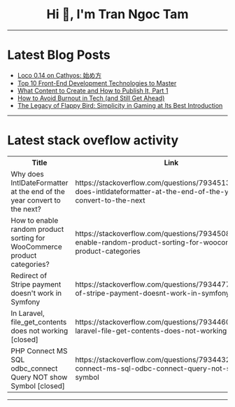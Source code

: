 <h1 align="center">Hi 👋, I'm Tran Ngoc Tam</h1>

---

# Latest Blog Posts 
<!-- BLOG-POST-LIST:START -->
- [Loco 0.14 on Cathyos: 始め方](https://dev.to/nabbisen/loco-014-on-cathyos-shi-mefang-nch)
- [Top 10 Front-End Development Technologies to Master](https://dev.to/ram_fb361bc2f8f94e06772e2/top-10-front-end-development-technologies-to-master-3o02)
- [What Content to Create and How to Publish It, Part 1](https://dev.to/dimanikulin/what-content-to-create-and-how-to-publish-it-part-1-2hcj)
- [How to Avoid Burnout in Tech &lpar;and Still Get Ahead&rpar;](https://dev.to/kakacomputer-media/how-to-avoid-burnout-in-tech-and-still-get-ahead-124o)
- [The Legacy of Flappy Bird: Simplicity in Gaming at Its Best Introduction](https://dev.to/estherlindstrom/the-legacy-of-flappy-bird-simplicity-in-gaming-at-its-bestintroduction-12c8)
<!-- BLOG-POST-LIST:END -->

---

# Latest stack oveflow activity
<table>
  <tr><th>Title</th><th>Link</th></tr>
  <!-- STACKOVERFLOW:START --><tr><td>Why does IntlDateFormatter at the end of the year convert to the next?</td><td>https://stackoverflow.com/questions/79345136/why-does-intldateformatter-at-the-end-of-the-year-convert-to-the-next</td></tr><tr><td>How to enable random product sorting for WooCommerce product categories?</td><td>https://stackoverflow.com/questions/79345087/how-to-enable-random-product-sorting-for-woocommerce-product-categories</td></tr><tr><td>Redirect of Stripe payment doesn&#39;t work in Symfony</td><td>https://stackoverflow.com/questions/79344777/redirect-of-stripe-payment-doesnt-work-in-symfony</td></tr><tr><td>In Laravel, file_get_contents does not working [closed]</td><td>https://stackoverflow.com/questions/79344603/in-laravel-file-get-contents-does-not-working</td></tr><tr><td>PHP Connect MS SQL odbc_connect Query NOT show Symbol [closed]</td><td>https://stackoverflow.com/questions/79344324/php-connect-ms-sql-odbc-connect-query-not-show-symbol</td></tr><!-- STACKOVERFLOW:END -->
</table>

---


